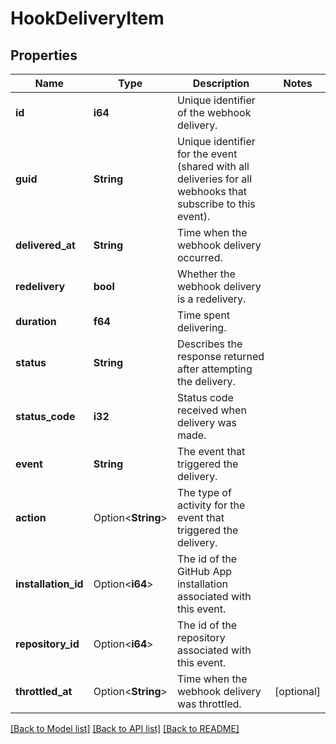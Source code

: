 # HookDeliveryItem

## Properties

Name | Type | Description | Notes
------------ | ------------- | ------------- | -------------
**id** | **i64** | Unique identifier of the webhook delivery. | 
**guid** | **String** | Unique identifier for the event (shared with all deliveries for all webhooks that subscribe to this event). | 
**delivered_at** | **String** | Time when the webhook delivery occurred. | 
**redelivery** | **bool** | Whether the webhook delivery is a redelivery. | 
**duration** | **f64** | Time spent delivering. | 
**status** | **String** | Describes the response returned after attempting the delivery. | 
**status_code** | **i32** | Status code received when delivery was made. | 
**event** | **String** | The event that triggered the delivery. | 
**action** | Option<**String**> | The type of activity for the event that triggered the delivery. | 
**installation_id** | Option<**i64**> | The id of the GitHub App installation associated with this event. | 
**repository_id** | Option<**i64**> | The id of the repository associated with this event. | 
**throttled_at** | Option<**String**> | Time when the webhook delivery was throttled. | [optional]

[[Back to Model list]](../README.md#documentation-for-models) [[Back to API list]](../README.md#documentation-for-api-endpoints) [[Back to README]](../README.md)


